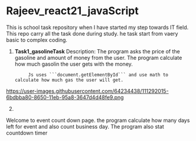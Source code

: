 # Rajeev_react21_javaScript
This is school task repository when I have started my step towards IT field. 
This repo carry all the task done during study. he task start from vaery basic to complex coding.

1. **Task1_gasolineTask**
Description: The program asks the price of the gasoline and amount of money from the user.
            The program calculate how much gasolin the user gets with the money.


            Js uses ```document.getElementById``` and use math to calculate how much gas the user will get.

https://user-images.githubusercontent.com/64234438/111292015-6bdbba80-8650-11eb-95a8-3647d4d48fe9.png


2. 
Welcome to event count down page.
the program calculate how many days left for event and also count business day.
The program also stat countdown timer

